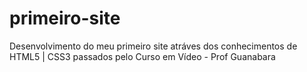 # primeiro-site
 Desenvolvimento do meu primeiro site atráves dos conhecimentos de HTML5 | CSS3 passados pelo Curso em Vídeo - Prof Guanabara
